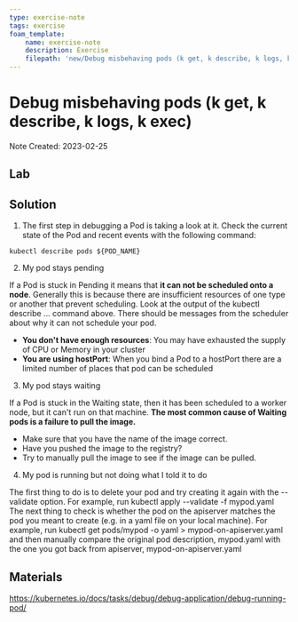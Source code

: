 ```yaml
---
type: exercise-note
tags: exercise
foam_template:
    name: exercise-note
    description: Exercise
    filepath: 'new/Debug misbehaving pods (k get, k describe, k logs, k exec).md'
---
```

# Debug misbehaving pods (k get, k describe, k logs, k exec)
Note Created: 2023-02-25

## Lab 

## Solution

1. The first step in debugging a Pod is taking a look at it. Check the current state of the Pod and recent events with the following command:
```console
kubectl describe pods ${POD_NAME}
```

2. My pod stays pending
   
If a Pod is stuck in Pending it means that **it can not be scheduled onto a node**. Generally this is because there are insufficient resources of one type or another that prevent scheduling. Look at the output of the kubectl describe ... command above. There should be messages from the scheduler about why it can not schedule your pod.

- **You don't have enough resources**: You may have exhausted the supply of CPU or Memory in your cluster
- **You are using hostPort**: When you bind a Pod to a hostPort there are a limited number of places that pod can be scheduled

3. My pod stays waiting
   
If a Pod is stuck in the Waiting state, then it has been scheduled to a worker node, but it can't run on that machine. **The most common cause of Waiting pods is a failure to pull the image.**
- Make sure that you have the name of the image correct.
- Have you pushed the image to the registry?
- Try to manually pull the image to see if the image can be pulled.

4. My pod is running but not doing what I told it to do
   
The first thing to do is to delete your pod and try creating it again with the --validate option. For example, run kubectl apply --validate -f mypod.yaml
The next thing to check is whether the pod on the apiserver matches the pod you meant to create (e.g. in a yaml file on your local machine). For example, run kubectl get pods/mypod -o yaml > mypod-on-apiserver.yaml and then manually compare the original pod description, mypod.yaml with the one you got back from apiserver, mypod-on-apiserver.yaml


## Materials
https://kubernetes.io/docs/tasks/debug/debug-application/debug-running-pod/